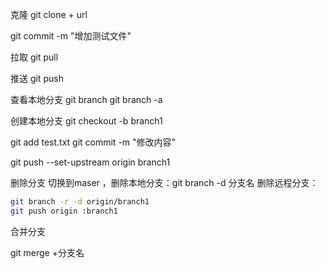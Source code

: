 克隆
git clone  + url

git commit  -m "增加测试文件"

拉取	git pull  

推送 	git push

查看本地分支
git branch
git branch -a

创建本地分支
git checkout  -b branch1

git add test.txt
git commit -m "修改内容"

git push --set-upstream origin branch1

删除分支
切换到maser ，删除本地分支：git branch -d 分支名
删除远程分支：

```bash
git branch -r -d origin/branch1
git push origin :branch1
```

合并分支

git merge +分支名